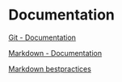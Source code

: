 # Documentation
[Git - Documentation](https://git-scm.com/doc)

[Markdown - Documentation](https://guides.github.com/features/mastering-markdown)

[Markdown bestpractices]( https://www.markdownguide.org/basic-syntax/)
